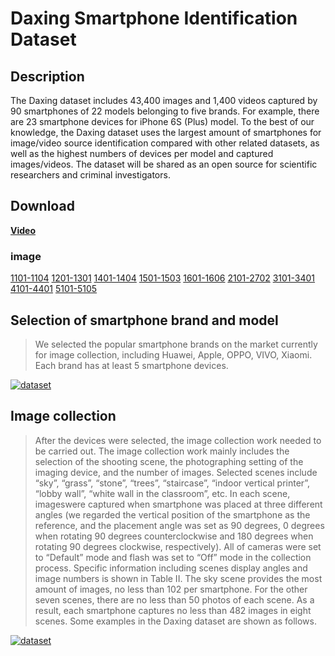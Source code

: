 # Daxing Smartphone Identification Dataset

## Description
The Daxing dataset includes 43,400 images and 1,400 videos captured by 90 smartphones of 22 models belonging to five brands. For example,
there are 23 smartphone devices for iPhone 6S (Plus) model. To the best of our knowledge, the Daxing dataset uses the largest amount of smartphones for image/video source identification compared with other related datasets, as well as the highest numbers of devices per model and captured images/videos. The dataset will be shared as an open source for scientific researchers and criminal investigators.

## Download

[**Video**](http://pan.ppsuc.edu.cn:80/link/EB47EBD36770E30A02B831F190377032)
### image
[1101-1104](http://pan.ppsuc.edu.cn:80/link/82013B3BA20F7383E727B8B5B6AC17BD)
[1201-1301](http://pan.ppsuc.edu.cn:80/link/A038816CF8B21F9E8E302C5AC4F9FF64)
[1401-1404](http://pan.ppsuc.edu.cn:80/link/ACBE9686A55DC50211B156383CB499A0)
[1501-1503](http://pan.ppsuc.edu.cn:80/link/0C081C731E75402E5CEB0870E5933FC4)
[1601-1606](http://pan.ppsuc.edu.cn:80/link/974D5678C97F679DB02A2680F75C55F4)
[2101-2702](http://pan.ppsuc.edu.cn:80/link/B0746198790389C22CED440317920E7C)
[3101-3401](http://pan.ppsuc.edu.cn:80/link/8092D9F74B650C4717344AF419E9046B)
[4101-4401](http://pan.ppsuc.edu.cn:80/link/C5294C4DE528B181C5BF66F584C94667)
[5101-5105](http://pan.ppsuc.edu.cn:80/link/31B923A59DF62F682F41DDDFBF08454D)

## Selection of smartphone brand and model
>We selected the popular smartphone brands on the market currently for image collection, including Huawei, Apple, OPPO, VIVO, Xiaomi. Each brand has at least 5 smartphone devices.

[![dataset](https://github.com/xyhcn/Daxing/blob/master/imgFile/1.jpg)](http://www.ppsuc.edu.cn)

## Image collection
>After the devices were selected, the image collection work needed to be carried out. The image collection work mainly includes the selection of the shooting scene, the photographing setting of the imaging device, and the number of images. Selected scenes include “sky”, “grass”, “stone”, “trees”, “staircase”, “indoor vertical printer”, “lobby wall”, “white wall in the classroom”, etc. In each scene, imageswere captured when smartphone was placed at three different angles (we regarded the vertical position of the smartphone as the reference, and the placement angle was set as 90 degrees, 0 degrees when rotating 90 degrees counterclockwise and 180 degrees when rotating 90 degrees clockwise, respectively). All of cameras were set to “Default” mode and flash was set to “Off” mode in the collection process. Specific information including scenes display angles and image numbers is shown in Table II. The sky scene provides the most amount of images, no less than 102 per smartphone. For the other seven scenes, there are no less than 50 photos of each scene. As a result, each
smartphone captures no less than 482 images in eight scenes. Some examples in the Daxing dataset are shown as follows.

[![dataset](https://github.com/xyhcn/Daxing/blob/master/imgFile/2.jpg)](http://www.ppsuc.edu.cn)
